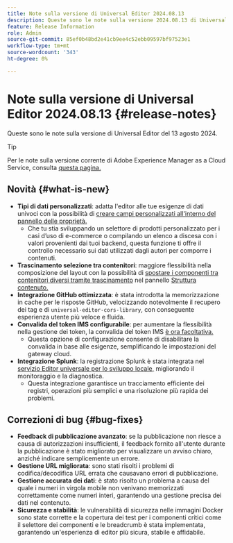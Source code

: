 ```yaml
---
title: Note sulla versione di Universal Editor 2024.08.13
description: Queste sono le note sulla versione 2024.08.13 di Universal Editor.
feature: Release Information
role: Admin
source-git-commit: 85ef0b48bd2e41cb9ee4c52ebb09597bf97523e1
workflow-type: tm+mt
source-wordcount: '343'
ht-degree: 0%

---
```



# Note sulla versione di Universal Editor 2024.08.13 {#release-notes}

Queste sono le note sulla versione di Universal Editor del 13 agosto 2024.

>[!TIP]
>
>Per le note sulla versione corrente di Adobe Experience Manager as a Cloud Service, consulta [questa pagina.](/help/release-notes/release-notes-cloud/release-notes-current.md)

## Novità {#what-is-new}

* **Tipi di dati personalizzati**: adatta l&#39;editor alle tue esigenze di dati univoci con la possibilità di [creare campi personalizzati all&#39;interno del pannello delle proprietà.](https://developer.adobe.com/uix/docs/services/aem-universal-editor/api/item-types-renderers/)
   * Che tu stia sviluppando un selettore di prodotti personalizzato per i casi d’uso di e-commerce o compilando un elenco a discesa con i valori provenienti dai tuoi backend, questa funzione ti offre il controllo necessario sui dati utilizzati dagli autori per comporre i contenuti.
* **Trascinamento selezione tra contenitori**: maggiore flessibilità nella composizione del layout con la possibilità di [spostare i componenti tra contenitori diversi tramite trascinamento](/help/sites-cloud/authoring/universal-editor/authoring.md#reordering-components) nel pannello [Struttura contenuto.](/help/sites-cloud/authoring/universal-editor/navigation.md#content-tree-mode)
* **Integrazione GitHub ottimizzata**: è stata introdotta la memorizzazione in cache per le risposte GitHub, velocizzando notevolmente il recupero dei tag e di `universal-editor-cors-library`, con conseguente esperienza utente più veloce e fluida.
* **Convalida del token IMS configurabile**: per aumentare la flessibilità nella gestione dei token, la convalida del token IMS [è ora facoltativa.](/help/implementing/universal-editor/local-dev.md#setting-up-service)
   * Questa opzione di configurazione consente di disabilitare la convalida in base alle esigenze, semplificando le impostazioni del gateway cloud.
* **Integrazione Splunk**: la registrazione Splunk è stata integrata nel [servizio Editor universale per lo sviluppo locale,](/help/implementing/universal-editor/local-dev.md#setting-up-service) migliorando il monitoraggio e la diagnostica.
   * Questa integrazione garantisce un tracciamento efficiente dei registri, operazioni più semplici e una risoluzione più rapida dei problemi.

## Correzioni di bug {#bug-fixes}

* **Feedback di pubblicazione avanzato**: se la pubblicazione non riesce a causa di autorizzazioni insufficienti, il feedback fornito all&#39;utente durante la pubblicazione è stato migliorato per visualizzare un avviso chiaro, anziché indicare semplicemente un errore.
* **Gestione URL migliorata**: sono stati risolti i problemi di codifica/decodifica URL errata che causavano errori di pubblicazione.
* **Gestione accurata dei dati**: è stato risolto un problema a causa del quale i numeri in virgola mobile non venivano memorizzati correttamente come numeri interi, garantendo una gestione precisa dei dati nel contenuto.
* **Sicurezza e stabilità**: le vulnerabilità di sicurezza nelle immagini Docker sono state corrette e la copertura dei test per i componenti critici come il selettore dei componenti e le breadcrumb è stata implementata, garantendo un&#39;esperienza di editor più sicura, stabile e affidabile.
